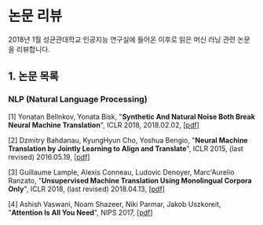 # 논문 리뷰
2018년 1월 성균관대학교 인공지능 연구실에 들어온 이후로 읽은 머신 러닝 관련 논문을 리뷰합니다.

## 1. 논문 목록
### NLP (Natural Language Processing)
[1] Yonatan Bellnkov, Yonata Bisk, "**Synthetic And Natural Noise Both Break Neural Machine Translation**", ICLR 2018, 2018.02.02, [[pdf]](https://arxiv.org/pdf/1711.02173)

[2] Dzmitry Bahdanau, KyungHyun Cho, Yoshua Bengio, "**Neural Machine Translation by Jointly Learning to Align and Translate**", ICLR 2015, (last revised) 2016.05.19, [[pdf]](https://arxiv.org/pdf/1409.0473.pdf)

[3] Guillaume Lample, Alexis Conneau, Ludovic Denoyer, Marc'Aurelio Ranzato, "**Unsupervised Machine Translation Using Monolingual Corpora Only**", ICLR 2018, (last revised) 2018.04.13, [[pdf]](https://arxiv.org/pdf/1711.00043.pdf)

[4] Ashish Vaswani, Noam Shazeer, Niki Parmar, Jakob Uszkoreit, "**Attention Is All You Need**", NIPS 2017, [[pdf]](http://papers.nips.cc/paper/7181-attention-is-all-you-need.pdf)

